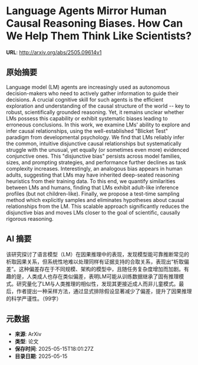 # Language Agents Mirror Human Causal Reasoning Biases. How Can We Help Them Think Like Scientists?

**URL**: http://arxiv.org/abs/2505.09614v1

## 原始摘要

Language model (LM) agents are increasingly used as autonomous
decision-makers who need to actively gather information to guide their
decisions. A crucial cognitive skill for such agents is the efficient
exploration and understanding of the causal structure of the world -- key to
robust, scientifically grounded reasoning. Yet, it remains unclear whether LMs
possess this capability or exhibit systematic biases leading to erroneous
conclusions. In this work, we examine LMs' ability to explore and infer causal
relationships, using the well-established "Blicket Test" paradigm from
developmental psychology. We find that LMs reliably infer the common, intuitive
disjunctive causal relationships but systematically struggle with the unusual,
yet equally (or sometimes even more) evidenced conjunctive ones. This
"disjunctive bias" persists across model families, sizes, and prompting
strategies, and performance further declines as task complexity increases.
Interestingly, an analogous bias appears in human adults, suggesting that LMs
may have inherited deep-seated reasoning heuristics from their training data.
To this end, we quantify similarities between LMs and humans, finding that LMs
exhibit adult-like inference profiles (but not children-like). Finally, we
propose a test-time sampling method which explicitly samples and eliminates
hypotheses about causal relationships from the LM. This scalable approach
significantly reduces the disjunctive bias and moves LMs closer to the goal of
scientific, causally rigorous reasoning.


## AI 摘要

该研究探讨了语言模型（LM）在因果推理中的表现，发现模型能可靠推断常见的析取因果关系，但系统性地难以处理同样有证据支持的合取关系，表现出“析取偏差”。这种偏差存在于不同规模、架构的模型中，且随任务复杂度增加而加剧。有趣的是，人类成人也存在类似偏差，表明LM可能从训练数据继承了固有推理模式。研究量化了LM与人类推理的相似性，发现其更接近成人而非儿童模式。最后，作者提出一种采样方法，通过显式排除假设显著减少了偏差，提升了因果推理的科学严谨性。（99字）

## 元数据

- **来源**: ArXiv
- **类型**: 论文
- **保存时间**: 2025-05-15T18:01:27Z
- **目录日期**: 2025-05-15
